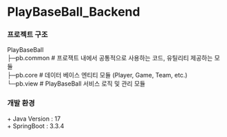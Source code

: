 # PlayBaseBall_Backend

<h3>프로젝트 구조</h3>
 PlayBaseBall <br/>
 ├─pb.common  # 프로잭트 내에서 공통적으로 사용하는 코드, 유틸리티 제공하는 모듈<br/>
 ├─pb.core  # 데이터 베이스 엔티티 모듈 (Player, Game, Team, etc.)<br/>
 └─pb.view # PlayBaseBall 서비스 로직 및 관리 모듈<br/>

<h3>개발 환경</h3>
+ Java Version : 17<br/>
+ SpringBoot : 3.3.4<br/>
